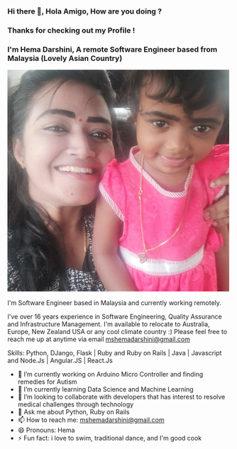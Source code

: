 ### Hi there 👋, Hola Amigo, How are you doing ?
### Thanks for checking out my Profile !
### I'm Hema Darshini, A remote Software Engineer based from Malaysia (Lovely Asian Country)
<img src="https://github.com/mshemadarshini/mshemadarshini/blob/main/My%20daughter%20Saaranya%20and%20mE%20.jpg" width="500"/>


I'm Software Engineer based in Malaysia and currently working remotely. 

I've over 16 years experience in Software Engineering, Quality Assurance and Infrastructure Management. 
I'm available to relocate to Australia, Europe, New Zealand USA or any cool climate country :)
Please feel free to reach me up at anytime via email mshemadarshini@gmail.com 

Skills: Python, DJango, Flask  | Ruby and Ruby on Rails | Java | Javascript and Node.Js | Angular.JS | React.Js 


- 🔭 I’m currently working on Arduino Micro Controller and finding remedies for Autism  
- 🌱 I’m currently learning Data Science and Machine Learning 
- 👯 I’m looking to collaborate with developers that has interest to resolve medical challenges through technology
- 💬 Ask me about Python, Ruby on Rails  
- 📫 How to reach me: mshemadarshini@gmail.com 
- 😄 Pronouns: Hema 
- ⚡ Fun fact: i love to swim, traditional dance, and I'm good cook 




